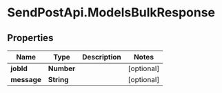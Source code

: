 # SendPostApi.ModelsBulkResponse

## Properties
Name | Type | Description | Notes
------------ | ------------- | ------------- | -------------
**jobId** | **Number** |  | [optional] 
**message** | **String** |  | [optional] 

